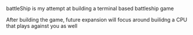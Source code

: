 battleShip is my attempt at building a terminal based battleship game

After building the game, future expansion will focus around builidng a CPU that plays against you as well